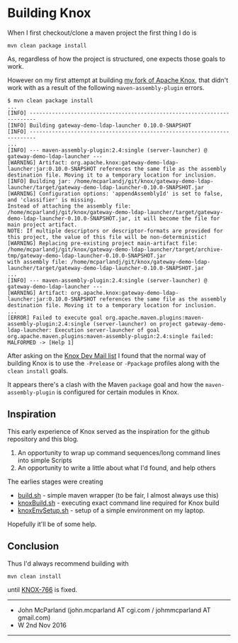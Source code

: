 # Building Knox
When I first checkout/clone a maven project the first thing I do is

`mvn clean package install`

As, regardless of how the project is structured, one expects those goals to work.

However on my first attempt at building [my fork of Apache Knox](https://github.com/mcparlandjcgi/knox), that didn't work with as a result of the following `maven-assembly-plugin` errors.

```
$ mvn clean package install
...
[INFO] ------------------------------------------------------------------------
[INFO] Building gateway-demo-ldap-launcher 0.10.0-SNAPSHOT
[INFO] ------------------------------------------------------------------------
...
[INFO] --- maven-assembly-plugin:2.4:single (server-launcher) @ gateway-demo-ldap-launcher ---
[WARNING] Artifact: org.apache.knox:gateway-demo-ldap-launcher:jar:0.10.0-SNAPSHOT references the same file as the assembly destination file. Moving it to a temporary location for inclusion.
[INFO] Building jar: /home/mcparlandj/git/knox/gateway-demo-ldap-launcher/target/gateway-demo-ldap-launcher-0.10.0-SNAPSHOT.jar
[WARNING] Configuration options: 'appendAssemblyId' is set to false, and 'classifier' is missing.
Instead of attaching the assembly file: /home/mcparlandj/git/knox/gateway-demo-ldap-launcher/target/gateway-demo-ldap-launcher-0.10.0-SNAPSHOT.jar, it will become the file for main project artifact.
NOTE: If multiple descriptors or descriptor-formats are provided for this project, the value of this file will be non-deterministic!
[WARNING] Replacing pre-existing project main-artifact file: /home/mcparlandj/git/knox/gateway-demo-ldap-launcher/target/archive-tmp/gateway-demo-ldap-launcher-0.10.0-SNAPSHOT.jar
with assembly file: /home/mcparlandj/git/knox/gateway-demo-ldap-launcher/target/gateway-demo-ldap-launcher-0.10.0-SNAPSHOT.jar
...
[INFO] --- maven-assembly-plugin:2.4:single (server-launcher) @ gateway-demo-ldap-launcher ---
[WARNING] Artifact: org.apache.knox:gateway-demo-ldap-launcher:jar:0.10.0-SNAPSHOT references the same file as the assembly destination file. Moving it to a temporary location for inclusion.
...
[ERROR] Failed to execute goal org.apache.maven.plugins:maven-assembly-plugin:2.4:single (server-launcher) on project gateway-demo-ldap-launcher: Execution server-launcher of goal org.apache.maven.plugins:maven-assembly-plugin:2.4:single failed: MALFORMED -> [Help 1]
```

After asking on the [Knox Dev Mail list](http://mail-archives.apache.org/mod_mbox/knox-dev/201610.mbox/%3c79A7C7FC45E0B245A3B966C7BB8D146B16BA09@SE-EX020.groupinfra.com%3e) I found that the normal way of building Knox is to use the `-Prelease` or `-Ppackage` profiles
along with the `clean install` goals.  

It appears there's a clash with the Maven `package` goal and how the `maven-assembly-plugin` is configured for certain modules in Knox.

## Inspiration
This early experience of Knox served as the inspiration for the github repository and this blog.
 1. An opportunity to wrap up command sequences/long command lines into simple Scripts
 1. An opportunity to write a little about what I'd found, and help others

The earlies stages were creating
 * [build.sh](/build.sh) - simple maven wrapper (to be fair, I almost always use this)
 * [knoxBuild.sh](/knoxBuild.sh) - executing exact command line required for Knox build
 * [knoxEnvSetup.sh](/knoxEnvSetup.sh) - setup of a simple environment on my laptop.

Hopefully it'll be of some help.

## Conclusion

Thus I'd always recommend building with

`mvn clean install`

until [KNOX-766](https://issues.apache.org/jira/browse/KNOX-766) is fixed.

---

 * John McParland (john.mcparland AT cgi.com / johmmcparland AT gmail.com)
 * W 2nd Nov 2016

---
